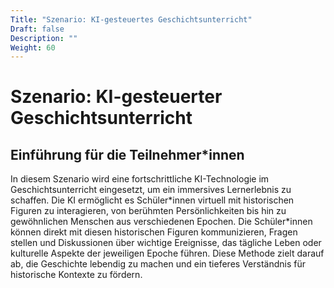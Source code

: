 ```yaml
---
Title: "Szenario: KI-gesteuertes Geschichtsunterricht"
Draft: false
Description: ""
Weight: 60
---
```



# Szenario: KI-gesteuerter Geschichtsunterricht

## Einführung für die Teilnehmer*innen
In diesem Szenario wird eine fortschrittliche KI-Technologie im Geschichtsunterricht eingesetzt, um ein immersives Lernerlebnis zu schaffen. Die KI ermöglicht es Schüler*innen virtuell mit historischen Figuren zu interagieren, von berühmten Persönlichkeiten bis hin zu gewöhnlichen Menschen aus verschiedenen Epochen. Die Schüler\*innen können direkt mit diesen historischen Figuren kommunizieren, Fragen stellen und Diskussionen über wichtige Ereignisse, das tägliche Leben oder kulturelle Aspekte der jeweiligen Epoche führen. Diese Methode zielt darauf ab, die Geschichte lebendig zu machen und ein tieferes Verständnis für historische Kontexte zu fördern.

<!-- auch historische Persönlichkeiten sind gewöhnliche Menschen>>
